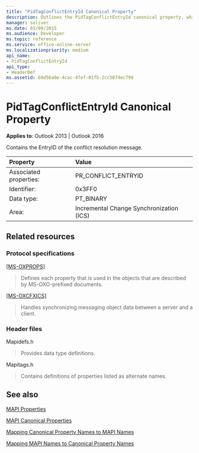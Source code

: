 ```yaml
---
title: "PidTagConflictEntryId Canonical Property"
description: Outlines the PidTagConflictEntryId canonical property, which contains the EntryID of the conflict resolution message.
manager: soliver
ms.date: 03/09/2015
ms.audience: Developer
ms.topic: reference
ms.service: office-online-server
ms.localizationpriority: medium
api_name:
- PidTagConflictEntryId
api_type:
- HeaderDef
ms.assetid: 69d56a0e-4cac-4fef-81fb-2cc5874ec799
---
```


# PidTagConflictEntryId Canonical Property

  
  
**Applies to**: Outlook 2013 | Outlook 2016 
  
Contains the EntryID of the conflict resolution message.
  
|Property |Value |
|:-----|:-----|
|Associated properties:  <br/> |PR_CONFLICT_ENTRYID  <br/> |
|Identifier:  <br/> |0x3FF0  <br/> |
|Data type:  <br/> |PT_BINARY  <br/> |
|Area:  <br/> |Incremental Change Synchronization (ICS)  <br/> |
   
## Related resources

### Protocol specifications

[[MS-OXPROPS]](https://msdn.microsoft.com/library/f6ab1613-aefe-447d-a49c-18217230b148%28Office.15%29.aspx)
  
> Defines each property that is used in the objects that are described by MS-OXO-prefixed documents.
    
[[MS-OXCFXICS]](https://msdn.microsoft.com/library/b9752f3d-d50d-44b8-9e6b-608a117c8532%28Office.15%29.aspx)
  
> Handles synchronizing messaging object data between a server and a client.
    
### Header files

Mapidefs.h
  
> Provides data type definitions.
    
Mapitags.h
  
> Contains definitions of properties listed as alternate names.
    
## See also



[MAPI Properties](mapi-properties.md)
  
[MAPI Canonical Properties](mapi-canonical-properties.md)
  
[Mapping Canonical Property Names to MAPI Names](mapping-canonical-property-names-to-mapi-names.md)
  
[Mapping MAPI Names to Canonical Property Names](mapping-mapi-names-to-canonical-property-names.md)

